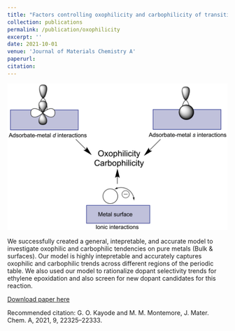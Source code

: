 ```yaml
---
title: "Factors controlling oxophilicity and carbophilicity of transition metals and main group metals"
collection: publications
permalink: /publication/oxophilicity
excerpt: ''
date: 2021-10-01
venue: 'Journal of Materials Chemistry A'
paperurl:
citation:
---
```

![oxophilicity](/images/oxophilicity.png)

We successfully created a general, intepretable, and accurate model to investigate oxophilic and carbophilic tendencies on pure metals (Bulk & surfaces). Our model is highly intepretable and accurately captures oxophilic and carbophilic trends across different regions of the periodic table. We also used our model to rationalize dopant selectivity trends for ethylene epoxidation and also screen for new dopant candidates for this reaction.

[Download paper here](http://xlink.rsc.org/?DOI=D1TA06453C)


Recommended citation: G. O. Kayode and M. M. Montemore, J. Mater. Chem. A, 2021, 9, 22325–22333.